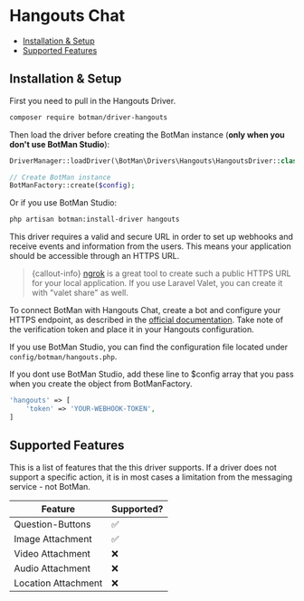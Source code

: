# Hangouts Chat

- [Installation & Setup](#installation-setup)
- [Supported Features](#supported-features)

<a id="installation-setup"></a>
## Installation & Setup

First you need to pull in the Hangouts Driver.

```sh
composer require botman/driver-hangouts
```

Then load the driver before creating the BotMan instance (**only when you don't use BotMan Studio**):

```php
DriverManager::loadDriver(\BotMan\Drivers\Hangouts\HangoutsDriver::class);

// Create BotMan instance
BotManFactory::create($config);
```

Or if you use BotMan Studio:

```sh
php artisan botman:install-driver hangouts
```

This driver requires a valid and secure URL in order to set up webhooks and receive events and information from the users. This means your application should be accessible through an HTTPS URL.

> {callout-info} [ngrok](https://ngrok.com/) is a great tool to create such a public HTTPS URL for your local application. If you use Laravel Valet, you can create it with "valet share" as well.

To connect BotMan with Hangouts Chat, create a bot and configure your HTTPS endpoint, as described in the [official documentation](https://developers.google.com/hangouts/chat/how-tos/bots-publish?authuser=1).
Take note of the verification token and place it in your Hangouts configuration.

If you use BotMan Studio, you can find the configuration file located under `config/botman/hangouts.php`.

If you dont use BotMan Studio, add these line to $config array that you pass when you create the object from BotManFactory.

```php
'hangouts' => [
	'token' => 'YOUR-WEBHOOK-TOKEN',
]
```


<a id="supported-features"></a>
## Supported Features
This is a list of features that the this driver supports.
If a driver does not support a specific action, it is in most cases a limitation from the messaging service - not BotMan.

<table class="table">
<thead>
	<tr>
		<th>Feature</th>
		<th>Supported?</th>
	</tr>
</thead>
<tbody>
	<tr>
		<td>Question-Buttons</td>
		<td>✅</td>
	</tr>
	<tr>
		<td>Image Attachment</td>
		<td>✅</td>
	</tr>
	<tr>
		<td>Video Attachment</td>
		<td>❌</td>
	</tr>
	<tr>
		<td>Audio Attachment</td>
		<td>❌</td>
	</tr>
	<tr>
		<td>Location Attachment</td>
		<td>❌</td>
	</tr>
</tbody>
</table>